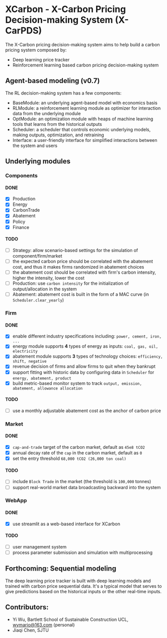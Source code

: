 # XCarbon - X-Carbon Pricing Decision-making System (X-CarPDS)

The X-Carbon pricing decision-making system aims to help build a carbon pricing system composed by:

- Deep learning price tracker
- Reinforcement learning based carbon pricing decision-making system

## Agent-based modeling (v0.7)
The RL decision-making system has a few components: 

- BaseModule: an underlying agent-based model with economics basis
- RLModule: a reinforcement learning module as optimizer for interaction data from the underlying module
- OptModule: an optimization module with heaps of machine learning tools that learns from the historical outputs
- Scheduler: a scheduler that controls economic underlying models, making outputs, optimization, and retraining
- Interface: a user-friendly interface for simplified interactions between the system and users

## Underlying modules

### Components

#### DONE

- [x] Production
- [x] Energy
- [x] CarbonTrade
- [x] Abatement
- [x] Policy
- [x] Finance

#### TODO

- [ ] Strategy: allow scenario-based settings for the simulation of component/firm/market
- [ ] the expected carbon price should be correlated with the abatement cost, and thus it makes firms randomized in abatement choices
- [ ] the abatement cost should be correlated with firm's carbon intensity, higher the intensity, lower the cost
- [ ] Production: use `carbon intensity` for the initialization of output/allocation in the system
- [ ] Abatement: abatement cost is built in the form of a MAC curve (in `Scheduler.clear_yearly`)

### Firm

#### DONE

- [x] enable different industry specifications including: `power, cement, iron, ...`
- [x] energy module supports **4** types of energy as inputs: `coal, gas, oil, electricity`
- [x] abatement module supports **3** types of technology choices: `efficiency, shift, negative`
- [x] revenue decision of firms and allow firms to quit when they bankrupt
- [x] support fitting with historic data by configuring data in `Scheduler` for `energy, abatement, product`
- [x] build metric-based monitor system to track `output, emission, abatement, allowance allocation`

#### TODO

- [ ] use a monthly adjustable abatement cost as the anchor of carbon price

### Market

#### DONE

- [x] `cap-and-trade` target of the carbon market, default as `45e8 tCO2`
- [x] annual decay rate of the `cap` in the carbon market, default as `0`
- [x] set the entry threshold `68,000 tCO2 (26,000 ton coal)`

#### TODO

- [ ] include `Block Trade` in the market (the threshold is `100,000` tonnes)
- [ ] support real-world market data broadcasting backward into the system

### WebApp

#### DONE

- [x] use streamlit as a web-based interface for XCarbon

#### TODO

- [ ] user management system
- [ ] process parameter submission and simulation with multiprocessing 

## Forthcoming: Sequential modeling
The deep learning price tracker is built with deep learning models and trained with carbon price sequential data. 
It's a typical model that serves to give predictions based on the historical inputs or the other real-time inputs. 

## Contributors:
- Yi Wu, Bartlett School of Sustainable Construction UCL, wymario@163.com (personal)
- Jiaqi Chen, SJTU
